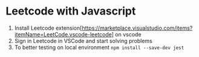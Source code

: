 # Leetcode with Javascript

1. Install Leetcode extension[https://marketplace.visualstudio.com/items?itemName=LeetCode.vscode-leetcode] on vscode
2. Sign in Leetcode in VSCode and start solving problems
3. To better testing on local environment `npm install --save-dev jest`
